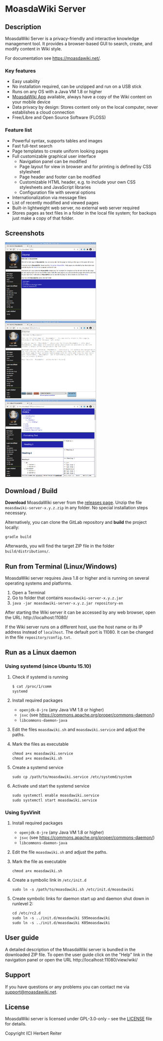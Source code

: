 # MoasdaWiki Server

## Description

MoasdaWiki Server is a privacy-friendly and interactive knowledge management
tool. It provides a browser-based GUI to search, create, and modify content in
Wiki style.

For documentation see https://moasdawiki.net/.

### Key features

- Easy usability
- No installation required, can be unzipped and run on a USB stick
- Runs on any OS with a Java VM 1.8 or higher
- [MoasdaWiki App](https://gitlab.com/moasdawiki/moasdawiki-app) available,
  always have a copy of the Wiki content on your mobile device
- Data privacy by design: Stores content only on the local computer, never
  establishes a cloud connection
- Free/Libre and Open Source Software (FLOSS)

### Feature list

- Powerful syntax, supports tables and images
- Fast full-text search
- Page templates to create uniform looking pages
- Full customizable graphical user interface
  - Navigation panel can be modified
  - Page layout for view in browser and for printing is defined by CSS stylesheet
  - Page header and footer can be modified
  - Customizable HTML header, e.g. to include your own CSS stylesheets and JavaScript libraries
  - Configuration file with several options
- Internationalization via message files
- List of recently modified and viewed pages
- Built-in lightweight web server, no external web server required
- Stores pages as text files in a folder in the local file system;
  for backups just make a copy of that folder.

## Screenshots

<img src="images/Screenshot1.png" width="300" height="256" />
<img src="images/Screenshot2.png" width="300" height="256" />
<img src="images/Screenshot3.png" width="300" height="256" />

## Download / Build

**Download** MoasdaWiki server from the
[releases page](https://gitlab.com/moasdawiki/moasdawiki-server/-/releases).
Unzip the file `moasdawiki-server-x.y.z.zip` in any folder.
No special installation steps necessary.

Alternatively, you can clone the GitLab repository and **build** the project locally:

```
gradle build
```

Afterwards, you will find the target ZIP file in the folder ```build/distributions/```.

## Run from Terminal (Linux/Windows)

MoasdaWiki server requires Java 1.8 or higher and is running on several
operating systems and platforms.

1. Open a Terminal
2. Go to folder that contains `moasdawiki-server-x.y.z.jar`
3. `java -jar moasdawiki-server-x.y.z.jar repository-en`

After starting the Wiki server it can be accessed by any web browser, open the URL:
http://localhost:11080/

If the Wiki server runs on a different host, use the host name or its IP address
instead of `localhost`. The default port is 11080. It can be changed in the file
`repository/config.txt`.

## Run as a Linux daemon
### Using systemd (since Ubuntu 15.10)

1. Check if systemd is running
   ```
   $ cat /proc/1/comm
   systemd
   ```

2. Install required packages
   - `openjdk-8-jre` (any Java VM 1.8 or higher)
   - `jsvc` (see https://commons.apache.org/proper/commons-daemon/)
   - `libcommons-daemon-java`

3. Edit the files `moasdawiki.sh` and `moasdawiki.service` and adjust the paths.

4. Mark the files as executable
   ```
   chmod a+x moasdawiki.service
   chmod a+x moasdawiki.sh
   ```

5. Create a systemd service
   ```
   sudo cp /path/to/moasdawiki.service /etc/systemd/system
   ```

6. Activate und start the systemd service
   ```
   sudo systemctl enable moasdawiki.service
   sudo systemctl start moasdawiki.service
   ```

### Using SysVinit

1. Install required packages
   - `openjdk-8-jre` (any Java VM 1.8 or higher)
   - `jsvc` (see https://commons.apache.org/proper/commons-daemon/)
   - `libcommons-daemon-java`

2. Edit the file `moasdawiki.sh` and adjust the paths.

3. Mark the file as executable
   ```
   chmod a+x moasdawiki.sh
   ```

4. Create a symbolic link in `/etc/init.d`
   ```
   sudo ln -s /path/to/moasdawiki.sh /etc/init.d/moasdawiki
   ```

5. Create symbolic links for daemon start up and daemon shut down in runlevel 2:
   ```
   cd /etc/rc2.d
   sudo ln -s ../init.d/moasdawiki S95moasdawiki
   sudo ln -s ../init.d/moasdawiki K05moasdawiki
   ```

## User guide

A detailed description of the MoasdaWiki server is bundled in the downloaded ZIP file.
To open the user guide click on the "Help" link in the navigation panel or open the URL
http://localhost:11080/view/wiki/

## Support

If you have questions or any problems you can contact me via [support@moasdawiki.net]().

## License

MoasdaWiki server is licensed under GPL-3.0-only &ndash; see the
[LICENSE](LICENSE) file for details.

Copyright (C) Herbert Reiter
